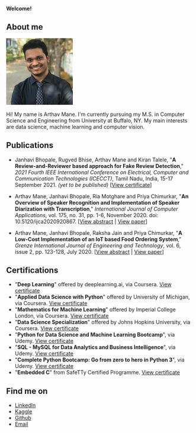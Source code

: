 **Welcome!**


## About me
![](/images/my-image.png)

Hi! My name is Arthav Mane. I'm currently pursuing my M.S. in Computer Science and Engineering from University at Buffalo, NY. My main interests are data science, machine learning and computer vision.


[//]: <> (## What am I currently working on?)


[//]: <> (## Past projects)


## Publications
* Janhavi Bhopale, Rugved Bhise, Arthav Mane and Kiran Talele, "**A Review-and-Reviewer based approach for Fake Review Detection**," *2021 Fourth IEEE International Conference on Electrical, Computer and Communication Technologies (ICECCT)*, Tamil Nadu, India, 15-17 September 2021. *(yet to be published)* \[[View certificate](https://arthavmane.github.io/portfolio/documents/FakeReviewCertificate.pdf)]

* Arthav Mane, Janhavi Bhopale, Ria Motghare and Priya Chimurkar, "**An Overview of Speaker Recognition and Implementation of Speaker Diarization with Transcription**," *International Journal of Computer Applications*, vol. 175, no. 31, pp. 1-6, November 2020. doi: 10.5120/ijca2020920867. \[[View abstract](https://www.ijcaonline.org/archives/volume175/number31/31646-2020920867) \| [View paper](https://www.ijcaonline.org/archives/volume175/number31/mane-2020-ijca-920867.pdf)]

* Arthav Mane, Janhavi Bhopale, Raksha Jain and Priya Chimurkar, "**A Low-Cost Implementation of an IoT based Food Ordering System**," *Grenze International Journal of Engineering and Technology*, vol. 6, issue 2, pp. 123-128, July 2020. \[[View abstract](http://thegrenze.com/index.php?display=page&view=journalabstract&absid=726&id=8) \| [View paper](https://arthavmane.github.io/portfolio/documents/FoodOrderingSystem.pdf)]


## Certifications

* "**Deep Learning**" offered by deeplearning.ai, via Coursera. [View certificate](https://coursera.org/share/1ac2322645be1c0b4dd30702f149b86b)
* "**Applied Data Science with Python**" offered by University of Michigan, via Coursera. [View certificate](https://coursera.org/share/d6225643d16287fdeb7c592340e27d48)
* "**Mathematics for Machine Learning**" offered by Imperial College London, via Coursera. [View certificate](https://coursera.org/share/5c657feb6c7cebf99c4c11f8ad7950b2)
* "**Data Science Specialization**" offered by Johns Hopkins University, via Coursera. [View certificate](https://coursera.org/share/b1324eb2192b5359e727bce3da010ad4)
* "**Python for Data Science and Machine Learning Bootcamp**", via Udemy. [View certificate](https://ude.my/UC-4b46f628-d897-4387-a1ba-83066b24de6a)
* "**SQL - MySQL for Data Analytics and Business Intelligence**", via Udemy. [View certificate](https://ude.my/UC-f9cf6125-3f8c-4195-ab76-de42734c9a05)
* "**Complete Python Bootcamp: Go from zero to hero in Python 3**", via Udemy. [View certificate](https://ude.my/UC-d82975ad-bb79-44f4-9114-5107daa2f741)
* "**Embedded C**" from SafeTTy Certified Programme. [View certificate](https://arthavmane.github.io/portfolio/documents/EmbeddedC.pdf)


## Find me on
* [LinkedIn](https://www.linkedin.com/in/arthav-mane)
* [Kaggle](https://www.kaggle.com/arthavmane)
* [Github](https://github.com/arthavmane)
* [Email](mailto:manearthav03@gmail.com)
